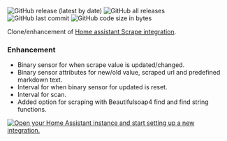 ![GitHub release (latest by date)](https://img.shields.io/github/v/release/kgn3400/scrape)
![GitHub all releases](https://img.shields.io/github/downloads/kgn3400/scrape/total)
![GitHub last commit](https://img.shields.io/github/last-commit/kgn3400/scrape)
![GitHub code size in bytes](https://img.shields.io/github/languages/code-size/kgn3400/scrape)

Clone/enhancement of  [Home assistant Scrape integration](https://www.home-assistant.io/integrations/scrape/).

### Enhancement

- Binary sensor for when scrape value is updated/changed.
- Binary sensor attributes for new/old value, scraped url and predefined markdown text.
- Interval for when binary sensor for updated is reset.
- Interval for scan.
- Added option for scraping with Beautifulsoap4 find and find string functions.

[![Open your Home Assistant instance and start setting up a new integration.](https://my.home-assistant.io/badges/config_flow_start.svg)](https://my.home-assistant.io/redirect/config_flow_start/?domain=scrape)
